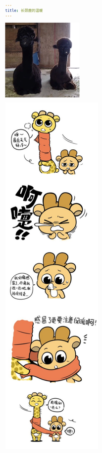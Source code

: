 ```yaml
---
title: 长颈鹿的温暖
---
```


<p class="text-center">
    <img src="/images/dada/2014/caonima_mouth.gif"/>
</p>
<p class="text-center">
    <img src="/images/dada/2014/changjinglu_warm.jpg" width="300px"/>
</p>

